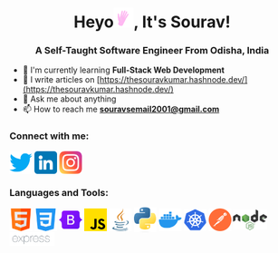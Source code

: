 <h1 align="center">Heyo<img src="./images-used/wave_hello.gif" width="35px">, It's Sourav!</h1>
<h3 align="center">A Self-Taught Software Engineer From Odisha, India</h3>

- 🌱 I'm currently learning **Full-Stack Web Development**
- 📝 I write articles on [https://thesouravkumar.hashnode.dev/](https://thesouravkumar.hashnode.dev/)
- 💬 Ask me about anything
- 📫 How to reach me **souravsemail2001@gmail.com**

<h3 align="left">Connect with me:</h3>
<p align="left">
  <a href="https://twitter.com/souravstwt" target="_blank"><img src="./images-used/twitter.png" width="40px" align="center"></a>
  <a href="https://www.linkedin.com/in/sourav-kumar-79715725a/"><img src="./images-used/linkedin.png" width="40px" align="center"></a>
  <a href="https://www.instagram.com/the.souravkumar/" style="text-decoration: none;"><img src="./images-used/instagram.png"  width="40px" align="center"></a>
</p>
<h3>Languages and Tools:</h3>
<p>
  <a href="https://www.w3schools.com/html/" target="_blamk"><img src="./images-used/html.png" width="40px" align="center"></a>
  <a href="https://www.w3schools.com/css/" target="_blank"><img src="./images-used/css-3.png" width="40px" align="center"></a>
  <a href="https://getbootstrap.com/" target="_blank"><img src="./images-used/bootstrap.png" width="40px" align="center"></a>
  <a href="https://developer.mozilla.org/en-US/docs/Web/JavaScript" target="_blank"><img src="./images-used/js.png" width="40px" align="center"></a>
  <a href="https://www.oracle.com/in/java/technologies/downloads/" target="_blank"><img src="./images-used/java.png" width="40px" align="center"></a>
  <a href="https://docs.python.org/3/" target="_blank"><img src="./images-used/python.png" width="40px" align="center"></a>
  <a href="https://www.docker.com/" target="_blank"><img src="./images-used/docker.png" width="40px" align="center"></a>
  <a href="https://kubernetes.io/" target="_blank"><img src="./images-used/kubernetes.png" width="40px" align="center"></a>
  <a href="https://www.postman.com/" target="_blank"><img src="./images-used/postman.png" width="40px" align="center"></a>
  <a href="https://nodejs.org/en/docs" target="_blank"><img src="./images-used/node.png" width="60px" align="center"></a>
  <a href="https://expressjs.com/en/starter/installing.html" target="_blank"><img src="./images-used/express.png" width="80px" align="center"></a>
</p>
